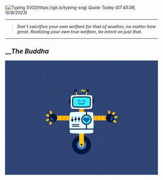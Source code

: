 [![Typing SVG](https://readme-typing-svg.herokuapp.com?font=Press+Start+2P&color=C2F784&size=35&width=900&height=100&lines=Hello+World%2C+I'm+Hung+!)](https://git.io/typing-svg) 
_Quote Today (07:45:06, 10/8/2023)_
___
>**_Don’t sacrifice your own welfare for that of another, no matter how great. Realizing your own true welfare, be intent on just that._**
___

## __**_The Buddha_**

![RobotDance](src/assets/images/robot-dancing-dribble.gif?style=center)
